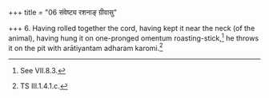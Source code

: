 +++
title = "06 संवेष्ट्य रशनाङ् ग्रीवासु"

+++
6. Having rolled together the cord, having kept it near the neck (of the animal), having hung it on one-pronged omentum roasting-stick,[^1] he throws it on the pit with arātiyantam adharam karomi.[^2]  


[^1]: See VII.8.3.  

[^2]: TS III.1.4.1.c.  
